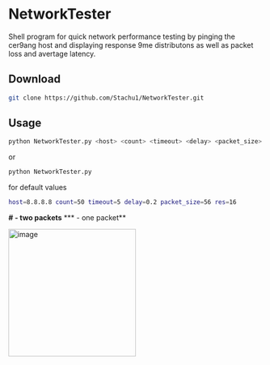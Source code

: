 # NetworkTester
Shell program for quick network performance testing by pinging the cer9ang host and displaying response 9me distributons as well as packet loss and avertage latency.

## Download
```bash
git clone https://github.com/Stachu1/NetworkTester.git
```

## Usage
```bash
python NetworkTester.py <host> <count> <timeout> <delay> <packet_size> <Distribution resolution>
```
or
```bash
python NetworkTester.py
```
for default values
```bash
host=8.8.8.8 count=50 timeout=5 delay=0.2 packet_size=56 res=16
```

**# - two packets**
*** - one packet**

<img width="252" alt="image" src="https://github.com/Stachu1/NetworkTester/assets/77758413/c7b6b0d6-9201-4682-bdf2-c64e831b72fc">
